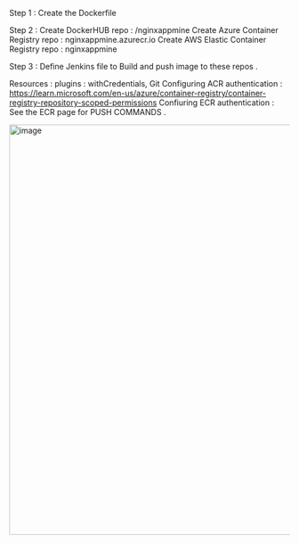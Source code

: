 Step 1 :
Create the Dockerfile

Step 2 : 
Create DockerHUB repo : <DockerHubAccount>/nginxappmine
Create Azure Container Registry repo : nginxappmine.azurecr.io
Create AWS Elastic Container Registry repo : nginxappmine

Step 3 :
Define Jenkins file to Build and push image to these repos .
  
Resources :
plugins : withCredentials, Git
Configuring ACR authentication : https://learn.microsoft.com/en-us/azure/container-registry/container-registry-repository-scoped-permissions
Confiuring ECR authentication : See the ECR page for PUSH COMMANDS .
 

<img width="736" alt="image" src="https://user-images.githubusercontent.com/96813823/226123303-795eb8e0-6811-4e3e-af48-a1939bc8ce7f.png">
